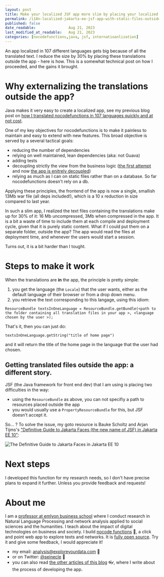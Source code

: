 ```yaml
---
layout: post
title: Make your localized JSF app more slim by placing your localized Strings outside as static files
permalink: /i18n-localized-jakarta-ee-jsf-app-with-static-files-outside-war/
published: false
date_readable:               Aug 21, 2023
last_modified_at_readable:   Aug 21, 2023
categories: [nocodefunctions,java, jsf, internatioanlization]
---
```

An app localized in 107 different languages gets big because of all the translated text.
I reduce the size by 30% by placing these translations outside the app - here is how.
This is a somewhat technical post on how I proceeded, and the gains it brought.

# Why externalizing the translations outside the app?
Java makes it very easy to create a localized app, see my previous blog post on [how I translated nocodefunctions in 107 languages quickly and at not cost](https://nocodefunctions.com/blog/translated-web-app-in-107-languages-i18n/).

One of my key objectives for nocodefunctions is to make it painless to maintain and easy to extend with new features.
This broad objective is served by a several tactical goals:

- reducing the number of dependencies
- relying on well maintained, lean dependencies (aka: not Guava)
- adding tests
- decoupling strictly the view from the business logic ([the first attempt](https://nocodefunctions.com/blog/java-concurrency-with-http-client-asynch/) and now [the app is enitrely decoupled](https://nocodefunctions.com/blog/nocodefunctions-second-anniversary/#cleaner-organization-))
- relying as much as I can on static files rather than on a database. So far nocodefunctions doesn't rely on a db.

Applying these principles, the frontend of the app is now a single, smallish 13Mb war file (all deps included!), which is a 10 x reduction in size compared to last year.

In such a slim app, I realized the text files containing the translations make up for 30% of it: 16 Mb uncompressed, 3Mb when compressed in the app. 
It is a bit a waste of time to include them at each compile and deployment cycle, given that it is purely static content.
What if I could put them on a separate folder, outside the app? The app would read the files at deployment time, and whenever the users would start a session.

Turns out, it is a bit harder than I tought.

# Steps to make it work
When the translations are **in** the app, the principle is pretty simple:

1. you get the language (the `Locale`) that the user wants, either as the default language of their browser or from a drop down menu.
2. you retrieve the text corresponding to this langage, using this idiom:

```
ResourceBundle textsInOneLanguage = ResourceBundle.getBundle(<path to the folder containing all translation files in your app >, <language chosen by the user >);
```

That's it, then you can just do:

```
textsInOneLanguage.getString("title of home page")
```

and it will return the title of the home page in the language that the user had chosen.

## Getting translated files outside the app: a different story.

JSF (the Java framework for front end dev) that I am using is placing two difficulties in the way:

- using the `ResourceBundle` as above, you can not specifiy a path to resources placed outside the app
- you would usually use a `PropertyResourceBundle` for this, but JSF doesn't accept it.

So... ? To solve the issue, my goto resource is Bauke Scholtz and Arjan Tijms's ["Definitive Guide to Jakarta Faces (the new name of JSF) in Jakarta EE 10"](https://doi.org/10.1007/978-1-4842-7310-4):

![The Definitive Guide to Jakarta Faces in Jakarta EE 10](https://github.com/seinecle/blog/assets/1244100/46c70888-e797-4c32-a76a-941b056babab)



# Next steps
I developed this function for my research needs, so I don't have precise plans to expand it further.
Unless you provide feedback and requests! 


# About me
I am a [professor at emlyon business school](https://www.linkedin.com/in/levallois/) where I conduct research in Natural Language Processing and network analysis applied to social sciences and the humanities. I teach about the impact of digital technologies on business and society. I  build [nocode functions](https://nocodefunctions.com) 🔎, a click and point web app to explore texts and networks. It is [fully open source](https://github.com/seinecle/nocodefunctions). Try it and give some feedback, I would appreciate it!

* my email: [analysis@exploreyourdata.com](mailto:analysis@exploreyourdata.com) 📧
* or on Twitter: [@seinecle](https://twitter.com/seinecle) 📱
* you can also read [the other articles of this blog](https://nocodefunctions.com/blog) 👓, where I write about the process of developing the app.

